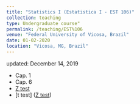 ```yaml
---
title: "Statistics I (Estatistica I - EST 106)"
collection: teaching
type: Undergraduate course"
permalink: /teaching/EST%106
venue: "Federal University of Vicosa, Brazil"
date: 01-02-2020
location: "Vicosa, MG, Brazil"
---
```

updated: December 14, 2019

* Cap. 1
*  Cap. 6
 * [Z test](https://www.dropbox.com/s/bmmezhlm5ryk2g4/CAPITULO6.2%20-%20teste%20z.pdf?dl=0)
 * [t test] ([Z test](https://github.com/LuizPeternelli/luizpeternelli.github.io/blob/master/files/2019%20-%20Jussara%20Wilson%20Eu%20Reinaldo%20-%20OPS.pdf))

